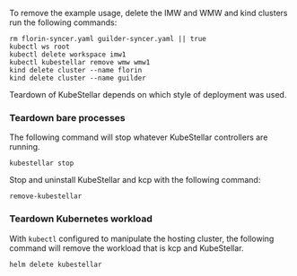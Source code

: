 <!--teardown-the-environment-start-->
To remove the example usage, delete the IMW and WMW and kind clusters run the following commands:

``` {.bash}
rm florin-syncer.yaml guilder-syncer.yaml || true
kubectl ws root
kubectl delete workspace imw1
kubectl kubestellar remove wmw wmw1
kind delete cluster --name florin
kind delete cluster --name guilder
```

Teardown of KubeStellar depends on which style of deployment was used.

### Teardown bare processes

The following command will stop whatever KubeStellar controllers are running.

``` {.bash}
kubestellar stop
```

Stop and uninstall KubeStellar and kcp with the following command:

``` {.bash}
remove-kubestellar
```

### Teardown Kubernetes workload

With `kubectl` configured to manipulate the hosting cluster, the following command will remove the workload that is kcp and KubeStellar.

``` {.bash}
helm delete kubestellar
```

<!--teardown-the-environment-end-->
